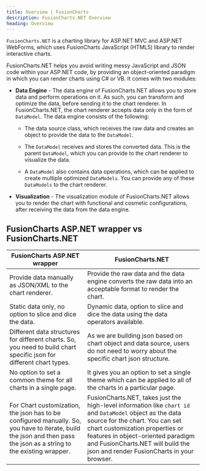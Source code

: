 ```yaml
---
title: Overview | FusionCharts
description: FusionCharts.NET Overview
heading: Overview
---
```


`FusionCharts.NET` is a charting library for ASP.NET MVC and ASP.NET WebForms, which uses FusionCharts JavaScript (HTML5) library to render interactive charts.

FusionCharts.NET helps you avoid writing messy JavaScript and JSON code within your ASP.NET code, by providing an object-oriented paradigm in which you can render charts using C# or VB. It comes with two modules: 

* **Data Engine** - The data engine of FusionCharts.NET allows you to store data and perform operations on it. As such, you can transform and optimize the data, before sending it to the chart renderer. In FusionCharts.NET, the chart renderer accepts data only in the form of `DataModel`.  The data engine consists of the following:

	* The data source class, which receives the raw data and creates an object to provide the data to the `DataModel`. 

	* The `DataModel` receives and stores the converted data. This is the parent `DataModel`, which you can provide to the chart renderer to visualize the data. 

	* A `DataModel` also contains data operations, which can be applied to create multiple optimized `DataModels`. You can provide any of these `DataModels` to the chart renderer. 

* **Visualization** - The visualization module of FusionCharts.NET allows you to render the chart with functional and cosmetic configurations, after receiving the data from the data engine. 

##  FusionCharts ASP.NET wrapper vs FusionCharts.NET

FusionCharts ASP.NET wrapper|FusionCharts.NET|
-|-
Provide data manually as JSON/XML to the chart renderer. |Provide the raw data and the data engine converts the raw data into an acceptable format to render the chart.
Static data only, no option to slice and dice the data. |Dynamic data, option to slice and dice the data using the data operators available.
Different data structures for different charts. So, you need to build chart specific json for different chart types.|As we are building json based on chart object and data source, users do not need to worry about the specific chart json structure.
No option to set a common theme for all charts in a single page. |It gives you an option to set a single theme which can be applied to all of the charts in a particular page.
For Chart customization, the json has to be configured manually. So, you have to iterate, build the json and then pass the json as a string to the existing wrapper. |FusionCharts.NET, takes just the high-level information like `chart id` and `DataModel` object as the data source for the chart. You can set chart customization properties or features in object-oriented paradigm and FusionCharts.NET will build the json and render FusionCharts in your browser.